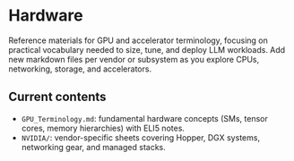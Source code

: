 # Hardware

Reference materials for GPU and accelerator terminology, focusing on practical vocabulary needed to size, tune, and deploy LLM workloads. Add new markdown files per vendor or subsystem as you explore CPUs, networking, storage, and accelerators.

## Current contents

- `GPU_Terminology.md`: fundamental hardware concepts (SMs, tensor cores, memory hierarchies) with ELI5 notes.
- `NVIDIA/`: vendor-specific sheets covering Hopper, DGX systems, networking gear, and managed stacks.
